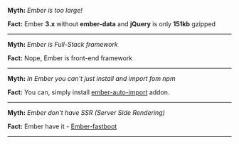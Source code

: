 
__Myth:__ _Ember is too large!_

__Fact:__  Ember __3.x__ without __ember-data__ and __jQuery__ is only __151kb__ gzipped

---

__Myth:__ _Ember is Full-Stack framework_

__Fact:__  Nope, Ember is front-end framework

---

__Myth:__ _In Ember you can't just install and import fom npm_

__Fact:__  You can, simply install [ember-auto-import](https://github.com/ef4/ember-auto-import) addon.

---

__Myth:__ _Ember don't have SSR (Server Side Rendering)_

__Fact:__  Ember have it - [Ember-fastboot](https://www.ember-fastboot.com/)

---

